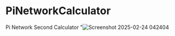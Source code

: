 # PiNetworkCalculator
Pi Network Second Calculator
"![Screenshot 2025-02-24 042404](https://github.com/user-attachments/assets/423f3b7d-73cb-43c4-bd39-531c66a47bb5)
